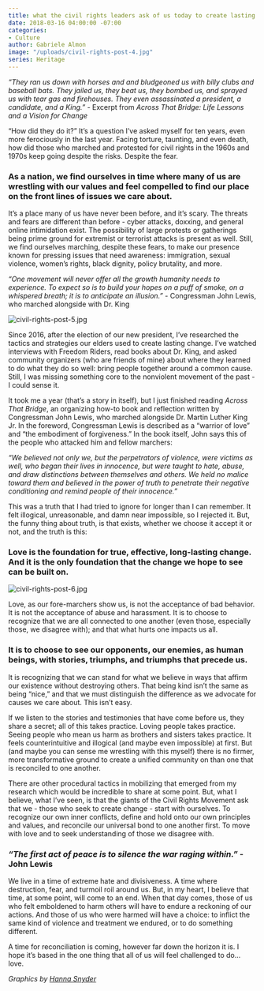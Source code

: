 ```yaml
---
title: what the civil rights leaders ask of us today to create lasting change
date: 2018-03-16 04:00:00 -07:00
categories:
- Culture
author: Gabriele Almon
image: "/uploads/civil-rights-post-4.jpg"
series: Heritage
---
```


*“They ran us down with horses and and bludgeoned us with billy clubs and baseball bats. They jailed us, they beat us, they bombed us, and sprayed us with tear gas and firehouses. They even assassinated a president, a candidate, and a King.”* - Excerpt from *Across That Bridge: Life Lessons and a Vision for Change*

“How did they do it?” It’s a question I’ve asked myself for ten years, even more ferociously in the last year. Facing torture, taunting, and even death, how did those who marched and protested for civil rights in the 1960s and 1970s keep going despite the risks. Despite the fear.

### As a nation, we find ourselves in time where many of us are wrestling with our values and feel compelled to find our place on the front lines of issues we care about.

It’s a place many of us have never been before, and it’s scary. The threats and fears are different than before - cyber attacks, doxxing, and general online intimidation exist. The possibility of large protests or gatherings being prime ground for extremist or terrorist attacks is present as well. Still, we find ourselves marching, despite these fears, to make our presence known for pressing issues that need awareness: immigration, sexual violence, women’s rights, black dignity, policy brutality, and more.

*“One movement will never offer all the growth humanity needs to experience. To expect so is to build your hopes on a puff of smoke, on a whispered breath; it is to anticipate an illusion.”* - Congressman John Lewis, who marched alongside with Dr. King

![civil-rights-post-5.jpg](/uploads/civil-rights-post-5.jpg)

Since 2016, after the election of our new president, I’ve researched the tactics and strategies our elders used to create lasting change. I’ve watched interviews with Freedom Riders, read books about Dr. King, and asked community organizers (who are friends of mine) about where they learned to do what they do so well: bring people together around a common cause. Still, I was missing something core to the nonviolent movement of the past - I could sense it.

It took me a year (that’s a story in itself), but I just finished reading *Across That Bridge*, an organizing how-to book and reflection written by Congressman John Lewis, who marched alongside Dr. Martin Luther King Jr. In the foreword, Congressman Lewis is described as a “warrior of love” and “the embodiment of forgiveness.” In the book itself, John says this of the people who attacked him and fellow marchers:

*“We believed not only we, but the perpetrators of violence, were victims as well, who began their lives in innocence, but were taught to hate, abuse, and draw distinctions between themselves and others. We held no malice toward them and believed in the power of truth to penetrate their negative conditioning and remind people of their innocence.”*

This was a truth that I had tried to ignore for longer than I can remember. It felt illogical, unreasonable, and damn near impossible, so I rejected it. But, the funny thing about truth, is that exists, whether we choose it accept it or not, and the truth is this:

### Love is the foundation for true, effective, long-lasting change. And it is the only foundation that the change we hope to see can be built on.

![civil-rights-post-6.jpg](/uploads/civil-rights-post-6.jpg)

Love, as our fore-marchers show us, is not the acceptance of bad behavior. It is not the acceptance of abuse and harassment. It is to choose to recognize that we are all connected to one another (even those, especially those, we disagree with); and that what hurts one impacts us all.

### It is to choose to see our opponents, our enemies, as human beings, with stories, triumphs, and triumphs that precede us.

It is recognizing that we can stand for what we believe in ways that affirm our existence without destroying others. That being kind isn’t the same as being “nice,” and that we must distinguish the difference as we advocate for causes we care about. This isn’t easy.

If we listen to the stories and testimonies that have come before us, they share a secret; all of this takes practice. Loving people takes practice. Seeing people who mean us harm as brothers and sisters takes practice. It feels counterintuitive and illogical (and maybe even impossible) at first. But (and maybe you can sense me wrestling with this myself) there is no firmer, more transformative ground to create a unified community on than one that is reconciled to one another.

There are other procedural tactics in mobilizing that emerged from my research which would be incredible to share at some point. But, what I believe, what I’ve seen, is that the giants of the Civil Rights Movement ask that we - those who seek to create change - start with ourselves. To recognize our own inner conflicts, define and hold onto our own principles and values, and reconcile our universal bond to one another first. To move with love and to seek understanding of those we disagree with.

### *“The first act of peace is to silence the war raging within.”* - John Lewis

We live in a time of extreme hate and divisiveness. A time where destruction, fear, and turmoil roil around us. But, in my heart, I believe that time, at some point, will come to an end. When that day comes, those of us who felt emboldened to harm others will have to endure a reckoning of our actions. And those of us who were harmed will have a choice: to inflict the same kind of violence and treatment we endured, or to do something different.

A time for reconciliation is coming, however far down the horizon it is. I hope it’s based in the one thing that all of us will feel challenged to do... love.

*Graphics by [Hanna Snyder](http://www.hannasnyder.com/)*
